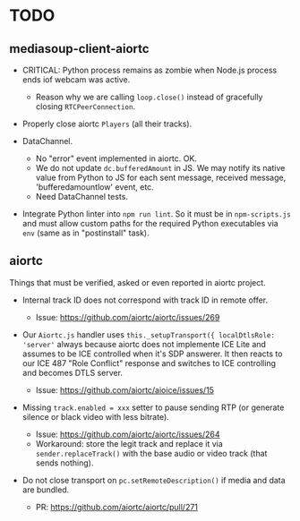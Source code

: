 # TODO

## mediasoup-client-aiortc

* CRITICAL: Python process remains as zombie when Node.js process ends iof webcam was active.
  - Reason why we are calling `loop.close()` instead of gracefully closing `RTCPeerConnection`.

* Properly close aiortc `Players` (all their tracks).

* DataChannel.
  - No "error" event implemented in aiortc. OK.
  - We do not update `dc.bufferedAmount` in JS. We may notify its native value from Python to JS for each sent message, received message, 'bufferedamountlow' event, etc. 
  - Need DataChannel tests.
  
* Integrate Python linter into `npm run lint`. So it must be in `npm-scripts.js` and must allow custom paths for the required Python executables via `env` (same as in "postinstall" task).


## aiortc

Things that must be verified, asked or even reported in aiortc project.

* Internal track ID does not correspond with track ID in remote offer.
  - Issue: https://github.com/aiortc/aiortc/issues/269

* Our `Aiortc.js` handler uses `this._setupTransport({ localDtlsRole: 'server'` always because aiortc does not implemente ICE Lite and assumes to be ICE controlled when it's SDP answerer. It then reacts to our ICE 487 "Role Conflict" response and switches to ICE controlling and becomes DTLS server.
  - Issue: https://github.com/aiortc/aioice/issues/15

* Missing `track.enabled = xxx` setter to pause sending RTP (or generate silence or black video with less bitrate).
  - Issue: https://github.com/aiortc/aiortc/issues/264
  - Workaround: store the legit track and replace it via `sender.replaceTrack()` with the base audio or video track (that sends nothing).

* Do not close transport on `pc.setRemoteDescription()` if media and data are bundled.
  - PR: https://github.com/aiortc/aiortc/pull/271
